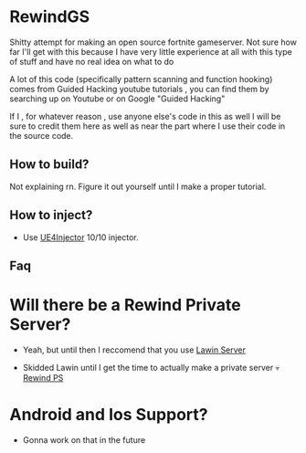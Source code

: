 # RewindGS

Shitty attempt for making an open source fortnite gameserver. Not sure how far I'll get with this because I have very little experience at all with this type of stuff and have no real idea on what to do

A lot of this code (specifically pattern scanning and function hooking) comes from Guided Hacking youtube tutorials , you can find them by searching up on Youtube or on Google "Guided Hacking" 

If I , for whatever reason , use anyone else's code in this as well I will be sure to credit them here as well as near the part where I use their code in the source code.

## How to build?

Not explaining rn. Figure it out yourself until I make a proper tutorial.

## How to inject?

- Use [UE4Injector](https://github.com/Zebratic/UE4Injector) 10/10 injector. 

## Faq

# Will there be a Rewind Private Server?

- Yeah, but until then I reccomend that you use [Lawin Server](https://github.com/Lawin0129/LawinServer)

- Skidded Lawin until I get the time to actually make a private server 💀 [Rewind PS](https://github.com/Ty1991twitter/Rewind-PS)
# Android and Ios Support?

- Gonna work on that in the future
